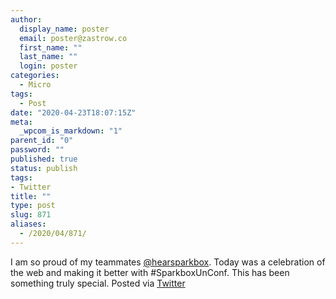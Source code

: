 ```yaml
---
author:
  display_name: poster
  email: poster@zastrow.co
  first_name: ""
  last_name: ""
  login: poster
categories:
  - Micro
tags:
  - Post
date: "2020-04-23T18:07:15Z"
meta:
  _wpcom_is_markdown: "1"
parent_id: "0"
password: ""
published: true
status: publish
tags:
- Twitter
title: ""
type: post
slug: 871
aliases:
  - /2020/04/871/
---
```

<p>I am so proud of my teammates <a href="https://micro.blog/hearsparkbox">@hearsparkbox</a>. Today was a celebration of the web and making it better with #SparkboxUnConf. This has been something truly special. Posted via <a href="http://twitter.com/zastrow/status/1253433183292407822">Twitter</a></p>

